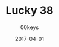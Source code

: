 ---
title: Lucky 38
profile: SA Row 1
colorway: Radaway Red
base: POLYRED
legend: WA
author: 00keys
date: 2017-04-01
gb: junktown2
code: lucky38-polyred-wa-sa1
id: 1003 # 1000 = Junktown Keys II GB
tags: SA Row 1, Lucky 38, Junktown Keys II GB, Radaway Red
template: key.jade
---